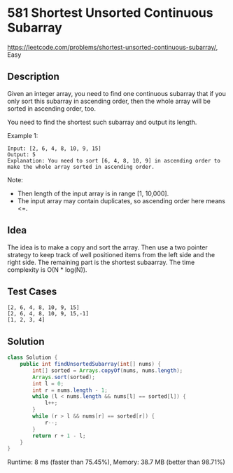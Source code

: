 # 581 Shortest Unsorted Continuous Subarray

<https://leetcode.com/problems/shortest-unsorted-continuous-subarray/>, Easy

## Description

Given an integer array, you need to find one continuous subarray that if you only sort this subarray in ascending order, then the whole array will be sorted in ascending order, too.

You need to find the shortest such subarray and output its length.

Example 1:

```
Input: [2, 6, 4, 8, 10, 9, 15]
Output: 5
Explanation: You need to sort [6, 4, 8, 10, 9] in ascending order to make the whole array sorted in ascending order.
```

Note:

- Then length of the input array is in range [1, 10,000].
- The input array may contain duplicates, so ascending order here means <=.

## Idea

The idea is to make a copy and sort the array. Then use a two pointer strategy
to keep track of well positioned items from the left side and the right side.
The remaining part is the shortest subaarray. The time complexity is O(N *
log(N)).

## Test Cases

```
[2, 6, 4, 8, 10, 9, 15]
[2, 6, 4, 8, 10, 9, 15,-1]
[1, 2, 3, 4]
```

## Solution

```java
class Solution {
    public int findUnsortedSubarray(int[] nums) {
        int[] sorted = Arrays.copyOf(nums, nums.length);
        Arrays.sort(sorted);
        int l = 0;
        int r = nums.length - 1;
        while (l < nums.length && nums[l] == sorted[l]) {
            l++;
        }
        while (r > l && nums[r] == sorted[r]) {
            r--;
        }
        return r + 1 - l;
    }
}
```

Runtime: 8 ms (faster than 75.45%), Memory: 38.7 MB (better than 98.71%)
